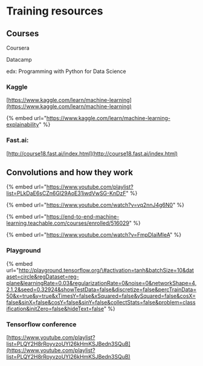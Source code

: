 # Training resources

## Courses

Coursera

Datacamp

edx: Programming with Python for Data Science 

### Kaggle

[https://www.kaggle.com/learn/machine-learning](https://www.kaggle.com/learn/machine-learning)

{% embed url="https://www.kaggle.com/learn/machine-learning-explainability" %}

### Fast.ai: 

[http://course18.fast.ai/index.html](http://course18.fast.ai/index.html)



## Convolutions and how they work

{% embed url="https://www.youtube.com/playlist?list=PLkDaE6sCZn6Gl29AoE31iwdVwSG-KnDzF" %}

{% embed url="https://www.youtube.com/watch?v=vq2nnJ4g6N0" %}

{% embed url="https://end-to-end-machine-learning.teachable.com/courses/enrolled/516029" %}

{% embed url="https://www.youtube.com/watch?v=FmpDIaiMIeA" %}



### Playground

{% embed url="http://playground.tensorflow.org/\#activation=tanh&batchSize=10&dataset=circle&regDataset=reg-plane&learningRate=0.03&regularizationRate=0&noise=0&networkShape=4,2,1,2&seed=0.32924&showTestData=false&discretize=false&percTrainData=50&x=true&y=true&xTimesY=false&xSquared=false&ySquared=false&cosX=false&sinX=false&cosY=false&sinY=false&collectStats=false&problem=classification&initZero=false&hideText=false" %}

### Tensorflow conference

[https://www.youtube.com/playlist?list=PLQY2H8rRoyvzoUYI26kHmKSJBedn3SQuB](https://www.youtube.com/playlist?list=PLQY2H8rRoyvzoUYI26kHmKSJBedn3SQuB)


